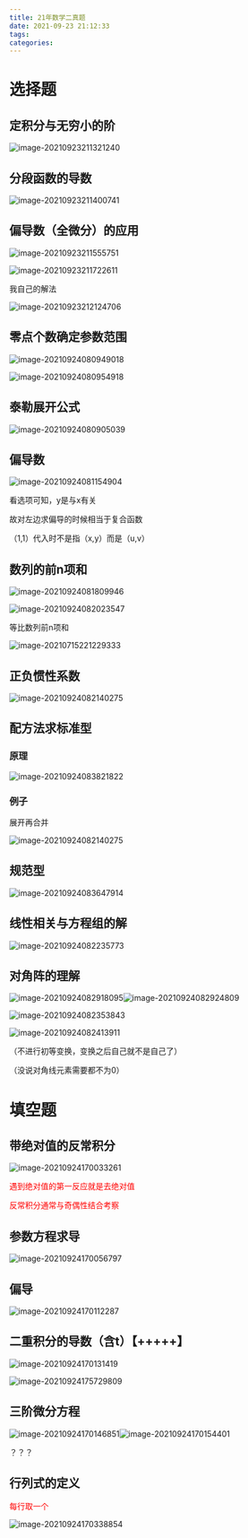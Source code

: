 ```yaml
---
title: 21年数学二真题
date: 2021-09-23 21:12:33
tags:
categories:
---
```


# 选择题

## 定积分与无穷小的阶

![image-20210923211321240](https://gitee.com/simple_one1/pic/raw/master/image-20210923211321240.png)



## 分段函数的导数

![image-20210923211400741](https://gitee.com/simple_one1/pic/raw/master/image-20210923211400741.png)



## 偏导数（全微分）的应用

![image-20210923211555751](https://gitee.com/simple_one1/pic/raw/master/image-20210923211555751.png)

![image-20210923211722611](https://gitee.com/simple_one1/pic/raw/master/image-20210923211722611.png)

我自己的解法

![image-20210923212124706](https://gitee.com/simple_one1/pic/raw/master/image-20210923212124706.png)



## 零点个数确定参数范围

![image-20210924080949018](https://gitee.com/simple_one1/pic/raw/master/image-20210924080949018.png)

![image-20210924080954918](https://gitee.com/simple_one1/pic/raw/master/image-20210924080954918.png)



## 泰勒展开公式

![image-20210924080905039](https://gitee.com/simple_one1/pic/raw/master/image-20210924080905039.png)



## 偏导数

![image-20210924081154904](https://gitee.com/simple_one1/pic/raw/master/image-20210924081154904.png)

看选项可知，y是与x有关

故对左边求偏导的时候相当于复合函数

（1,1）代入时不是指（x,y）而是（u,v）



## 数列的前n项和

![image-20210924081809946](https://gitee.com/simple_one1/pic/raw/master/image-20210924081809946.png)

![image-20210924082023547](https://gitee.com/simple_one1/pic/raw/master/image-20210924082023547.png)



等比数列前n项和

![image-20210715221229333](https://gitee.com/simple_one1/pic/raw/master/image-20210715221229333.png)



## 正负惯性系数

![image-20210924082140275](https://gitee.com/simple_one1/pic/raw/master/image-20210924082140275.png)



## 配方法求标准型

### 原理

![image-20210924083821822](https://gitee.com/simple_one1/pic/raw/master/image-20210924083821822.png)

### 例子

展开再合并

![image-20210924082140275](https://gitee.com/simple_one1/pic/raw/master/image-20210924082140275.png)







## 规范型

![image-20210924083647914](https://gitee.com/simple_one1/pic/raw/master/image-20210924083647914.png)







## 线性相关与方程组的解

![image-20210924082235773](https://gitee.com/simple_one1/pic/raw/master/image-20210924082235773.png)







## 对角阵的理解

![image-20210924082918095](https://gitee.com/simple_one1/pic/raw/master/image-20210924082918095.png)![image-20210924082924809](https://gitee.com/simple_one1/pic/raw/master/image-20210924082924809.png)

![image-20210924082353843](https://gitee.com/simple_one1/pic/raw/master/image-20210924082353843.png)



![image-20210924082413911](https://gitee.com/simple_one1/pic/raw/master/image-20210924082413911.png)

（不进行初等变换，变换之后自己就不是自己了）

（没说对角线元素需要都不为0）







# 填空题



## 带绝对值的反常积分

![image-20210924170033261](https://gitee.com/simple_one1/pic/raw/master/image-20210924170033261.png)

<font color=red>遇到绝对值的第一反应就是去绝对值</font>

<font color=red>反常积分通常与奇偶性结合考察</font>



## 参数方程求导

![image-20210924170056797](https://gitee.com/simple_one1/pic/raw/master/image-20210924170056797.png)



## 偏导

![image-20210924170112287](https://gitee.com/simple_one1/pic/raw/master/image-20210924170112287.png)



## 二重积分的导数（含t）【+++++】

![image-20210924170131419](https://gitee.com/simple_one1/pic/raw/master/image-20210924170131419.png)

![image-20210924175729809](https://gitee.com/simple_one1/pic/raw/master/image-20210924175729809.png)

## 三阶微分方程

![image-20210924170146851](https://gitee.com/simple_one1/pic/raw/master/image-20210924170146851.png)![image-20210924170154401](https://gitee.com/simple_one1/pic/raw/master/image-20210924170154401.png)

？？？



## 行列式的定义

<font color=red>每行取一个</font>

![image-20210924170338854](https://gitee.com/simple_one1/pic/raw/master/image-20210924170338854.png)

